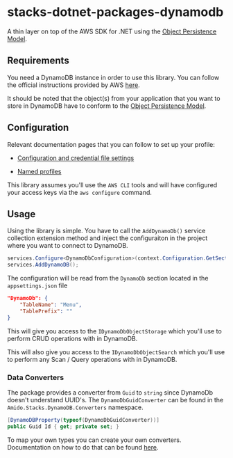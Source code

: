 # stacks-dotnet-packages-dynamodb

A thin layer on top of the AWS SDK for .NET using the [Object Persistence Model](https://docs.aws.amazon.com/amazondynamodb/latest/developerguide/DotNetSDKHighLevel.html).

## Requirements

You need a DynamoDB instance in order to use this library. You can follow the official instructions provided by AWS [here](https://docs.aws.amazon.com/amazondynamodb/latest/developerguide/SettingUp.DynamoWebService.html).

It should be noted that the object(s) from your application that you want to store in DynamoDB have to conform to the [Object Persistence Model](https://docs.aws.amazon.com/amazondynamodb/latest/developerguide/DotNetSDKHighLevel.html).

## Configuration

Relevant documentation pages that you can follow to set up your profile:

- [Configuration and credential file settings](https://docs.aws.amazon.com/cli/latest/userguide/cli-configure-files.html)

- [Named profiles](https://docs.aws.amazon.com/cli/latest/userguide/cli-configure-profiles.html)

This library assumes you'll use the `AWS CLI` tools and will have configured your access keys via the `aws configure` command.

## Usage

Using the library is simple. You have to call the `AddDynamoDb()` service collection extension method and inject the configuraiton in the project where you want to connect to DynamoDB.

```csharp
services.Configure<DynamoDbConfiguration>(context.Configuration.GetSection("DynamoDb"));
services.AddDynamoDB();
```

The configuration will be read from the `DynamoDb` section located in the `appsettings.json` file

```json
"DynamoDb": {
    "TableName": "Menu",
    "TablePrefix": ""
}
```

This will give you access to the `IDynamoDbObjectStorage` which you'll use to perform CRUD operations with in DynamoDB.

This will also give you access to the `IDynamoDbObjectSearch` which you'll use to perform any Scan / Query operations with in DynamoDB.

### Data Converters

The package provides a converter from `Guid` to `string` since DynamoDb doesn't understand UUID's. The `DynamoDbGuidConverter` can be found in the `Amido.Stacks.DynamoDB.Converters` namespace.

```csharp
[DynamoDBProperty(typeof(DynamoDbGuidConverter))]
public Guid Id { get; private set; }
```

To map your own types you can create your own converters. Documentation on how to do that can be found [here](https://docs.aws.amazon.com/amazondynamodb/latest/developerguide/DynamoDBContext.ArbitraryDataMapping.html).
